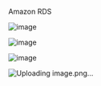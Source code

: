Amazon RDS  

![image](https://github.com/SomJagdale/AWS-Solution-Architect-Lab/assets/97079268/eb00d37d-85fe-4360-ae62-d5e5d4c31065)


![image](https://github.com/SomJagdale/AWS-Solution-Architect-Lab/assets/97079268/ae3d4604-bf80-4e0f-808c-1cff45460606)

![image](https://github.com/SomJagdale/AWS-Solution-Architect-Lab/assets/97079268/3a9715c2-fcb9-4786-b428-9fc07e8405fe)

![Uploading image.png…]()
